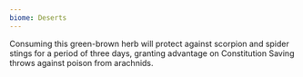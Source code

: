 ```yaml
---
biome: Deserts
---
```

Consuming this green-brown herb will protect against scorpion and spider stings for a period of three days, granting advantage on Constitution Saving throws against poison from arachnids. 

